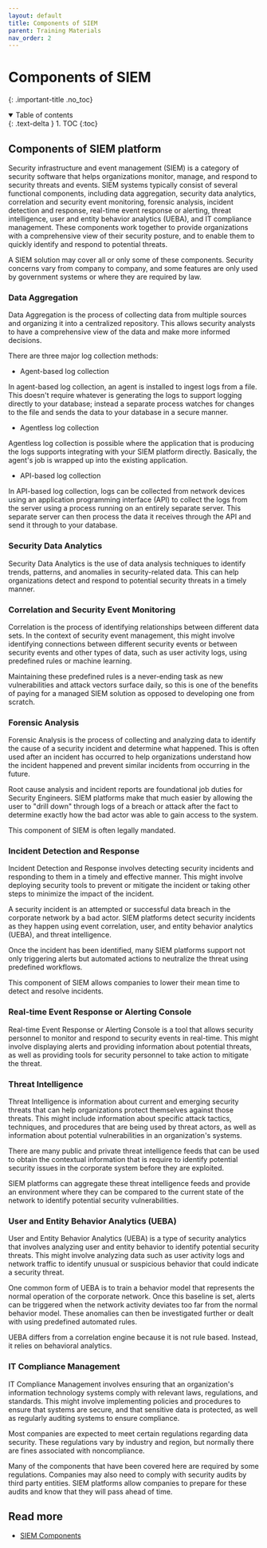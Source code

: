 ```yaml
---
layout: default
title: Components of SIEM
parent: Training Materials
nav_order: 2
---
```

# Components of SIEM
{: .important-title .no_toc}

<details open markdown="block">
  <summary>
    Table of contents
  </summary>
  {: .text-delta }
1. TOC
{:toc}
</details>

## Components of SIEM platform
Security infrastructure and event management (SIEM) is a category of security software that helps organizations monitor, manage, and respond to security threats and events. SIEM systems typically consist of several functional components, including data aggregation, security data analytics, correlation and security event monitoring, forensic analysis, incident detection and response, real-time event response or alerting, threat intelligence, user and entity behavior analytics (UEBA), and IT compliance management. These components work together to provide organizations with a comprehensive view of their security posture, and to enable them to quickly identify and respond to potential threats.

A SIEM solution may cover all or only some of these components. Security concerns vary from company to company, and some features are only used by government systems or where they are required by law.

### Data Aggregation
Data Aggregation is the process of collecting data from multiple sources and organizing it into a centralized repository. This allows security analysts to have a comprehensive view of the data and make more informed decisions.

There are three major log collection methods:
- Agent-based log collection

In agent-based log collection, an agent is installed to ingest logs from a file. This doesn't require whatever is generating the logs to support logging directly to your database; instead a separate process watches for changes to the file and sends the data to your database in a secure manner.

- Agentless log collection

Agentless log collection is possible where the application that is producing the logs supports integrating with your SIEM platform directly. Basically, the agent's job is wrapped up into the existing application.

- API-based log collection

In API-based log collection, logs can be collected from network devices using an application programming interface (API) to collect the logs from the server using a process running on an entirely separate server. This separate server can then process the data it receives through the API and send it through to your database.

### Security Data Analytics
Security Data Analytics is the use of data analysis techniques to identify trends, patterns, and anomalies in security-related data. This can help organizations detect and respond to potential security threats in a timely manner.

### Correlation and Security Event Monitoring
Correlation is the process of identifying relationships between different data sets. In the context of security event management, this might involve identifying connections between different security events or between security events and other types of data, such as user activity logs, using predefined rules or machine learning.

Maintaining these predefined rules is a never-ending task as new vulnerabilities and attack vectors surface daily, so this is one of the benefits of paying for a managed SIEM solution as opposed to developing one from scratch.

### Forensic Analysis
Forensic Analysis is the process of collecting and analyzing data to identify the cause of a security incident and determine what happened. This is often used after an incident has occurred to help organizations understand how the incident happened and prevent similar incidents from occurring in the future.

Root cause analysis and incident reports are foundational job duties for Security Engineers. SIEM platforms make that much easier by allowing the user to "drill down" through logs of a breach or attack after the fact to determine exactly how the bad actor was able to gain access to the system.

This component of SIEM is often legally mandated.

### Incident Detection and Response
Incident Detection and Response involves detecting security incidents and responding to them in a timely and effective manner. This might involve deploying security tools to prevent or mitigate the incident or taking other steps to minimize the impact of the incident.

A security incident is an attempted or successful data breach in the corporate network by a bad actor. SIEM platforms detect security incidents as they happen using event correlation, user, and entity behavior  analytics (UEBA), and threat intelligence.

Once the incident has been identified, many SIEM platforms support not only triggering alerts but automated actions to neutralize the threat using predefined workflows.

This component of SIEM allows companies to lower their mean time to detect and resolve incidents.

### Real-time Event Response or Alerting Console
Real-time Event Response or Alerting Console is a tool that allows security personnel to monitor and respond to security events in real-time. This might involve displaying alerts and providing information about potential threats, as well as providing tools for security personnel to take action to mitigate the threat.

### Threat Intelligence
Threat Intelligence is information about current and emerging security threats that can help organizations protect themselves against those threats. This might include information about specific attack tactics, techniques, and procedures that are being used by threat actors, as well as information about potential vulnerabilities in an organization's systems.

There are many public and private threat intelligence feeds that can be used to obtain the contextual information that is require to identify potential security issues in the corporate system before they are exploited.

SIEM platforms can aggregate these threat intelligence feeds and provide an environment where they can be compared to the current state of the network to identify potential security vulnerabilities.

### User and Entity Behavior Analytics (UEBA)
User and Entity Behavior Analytics (UEBA) is a type of security analytics that involves analyzing user and entity behavior to identify potential security threats. This might involve analyzing data such as user activity logs and network traffic to identify unusual or suspicious behavior that could indicate a security threat.

One common form of UEBA is to train a behavior model that represents the normal operation of the corporate network. Once this baseline is set, alerts can be triggered when the network activity deviates too far from the normal behavior model. These anomalies can then be investigated further or dealt with using predefined automated rules.

UEBA differs from a correlation engine because it is not rule based. Instead, it relies on behavioral analytics.

### IT Compliance Management
IT Compliance Management involves ensuring that an organization's information technology systems comply with relevant laws, regulations, and standards. This might involve implementing policies and procedures to ensure that systems are secure, and that sensitive data is protected, as well as regularly auditing systems to ensure compliance.

Most companies are expected to meet certain regulations regarding data security. These regulations vary by industry and region, but normally there are fines associated with noncompliance.

Many of the components that have been covered here are required by some regulations. Companies may also need to comply with security audits by third party entities. SIEM platforms allow companies to prepare for these audits and know that they will pass ahead of time.

## Read more
- [SIEM Components](https://www.manageengine.com/log-management/siem/siem-components.html)

